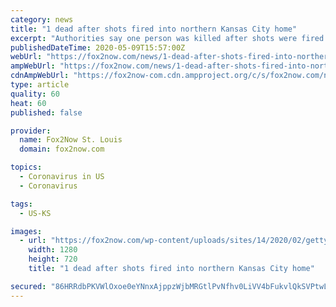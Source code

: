 ```yaml
---
category: news
title: "1 dead after shots fired into northern Kansas City home"
excerpt: "Authorities say one person was killed after shots were fired into a home in northern Kansas City. Police said in a news release that officers responded to the scene around"
publishedDateTime: 2020-05-09T15:57:00Z
webUrl: "https://fox2now.com/news/1-dead-after-shots-fired-into-northern-kansas-city-home/"
ampWebUrl: "https://fox2now.com/news/1-dead-after-shots-fired-into-northern-kansas-city-home/amp/"
cdnAmpWebUrl: "https://fox2now-com.cdn.ampproject.org/c/s/fox2now.com/news/1-dead-after-shots-fired-into-northern-kansas-city-home/amp/"
type: article
quality: 60
heat: 60
published: false

provider:
  name: Fox2Now St. Louis
  domain: fox2now.com

topics:
  - Coronavirus in US
  - Coronavirus

tags:
  - US-KS

images:
  - url: "https://fox2now.com/wp-content/uploads/sites/14/2020/02/gettyimages-521989614.jpg?w=724&h=483&crop=1&resize=1280,720"
    width: 1280
    height: 720
    title: "1 dead after shots fired into northern Kansas City home"

secured: "86HRRdbPKVWlOxoe0eYNnxAjppzWjbMRGtlPvNfhv0LiVV4bFukvlQkSVPtwLRGlLnK/1tKfl5pZu+lvxL9GPrjoP1yCBjNQyTSGQ8YBqGP0+EqAsBIjkHegpK9WVWOjHT47FXKKQ7JOOCFt31TkZHILwbVikTg1mcBqZQ9W5ciBIDlbvDo8ARU96cWqHOeFzVvN/jdAdKg3LNJGyF8wpV1Fj11ET0qbqjcrld7zdaZ4we0NcnHVY+a77DZFlVngrGdn+x6r5q0BZEzW6FfEyVYT9DtY4sys7TmIDo+UTszVr7WhHm8wOnyfh6jVIkFt;L3Td/DRZwK7yocOujTc1Wg=="
---
```


